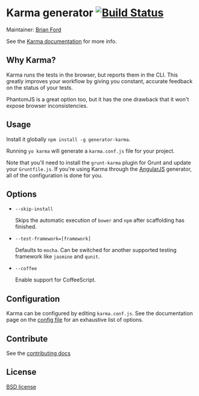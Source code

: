 # Karma generator [![Build Status](https://secure.travis-ci.org/yeoman/generator-karma.png?branch=master)](http://travis-ci.org/yeoman/generator-karma)

Maintainer: [Brian Ford](https://github.com/btford)

See the [Karma documentation](http://karma-runner.github.com/) for more info.


## Why Karma?

Karma runs the tests in the browser, but reports them in the CLI. This greatly improves your workflow by giving you constant, accurate feedback on the status of your tests.

PhantomJS is a great option too, but it has the one drawback that it won't expose browser inconsistencies.


## Usage

Install it globally `npm install -g generator-karma`.

Running `yo karma` will generate a `karma.conf.js` file for your project.

Note that you'll need to install the `grunt-karma` plugin for Grunt and update your `Gruntfile.js`. If you're using Karma through the [AngularJS](https://github.com/yeoman/generator-angular) generator, all of the configuration is done for you.


## Options

* `--skip-install`

  Skips the automatic execution of `bower` and `npm` after scaffolding has finished.

* `--test-framework=[framework]`

  Defaults to `mocha`. Can be switched for another supported testing framework like `jasmine` and `qunit`.
  
* `--coffee`

  Enable support for CoffeeScript.


## Configuration

Karma can be configured by editing `karma.conf.js`. See the documentation page on the [config file](http://karma-runner.github.com/0.8/config/configuration-file.html) for an exhaustive list of options.


## Contribute

See the [contributing docs](https://github.com/yeoman/yeoman/blob/master/contributing.md)


## License

[BSD license](http://opensource.org/licenses/bsd-license.php)
